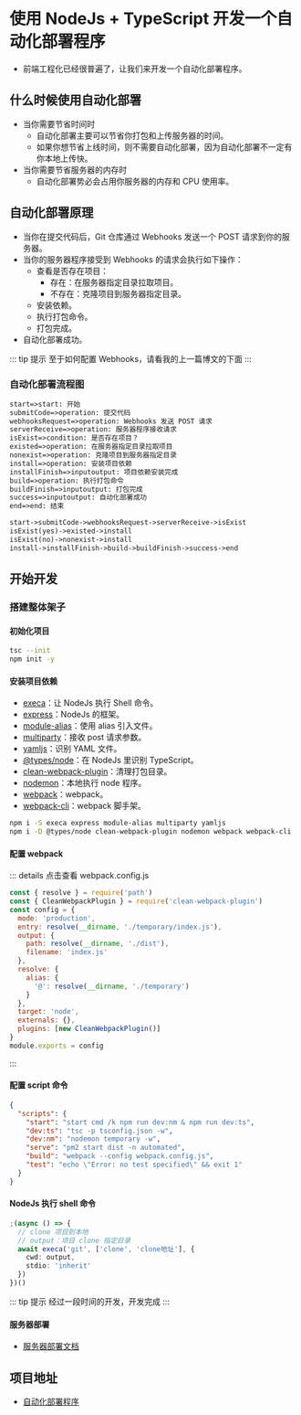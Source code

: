 # 使用 NodeJs + TypeScript 开发一个自动化部署程序

- 前端工程化已经很普遍了，让我们来开发一个自动化部署程序。

## 什么时候使用自动化部署

- 当你需要节省时间时
  - 自动化部署主要可以节省你打包和上传服务器的时间。
  - 如果你想节省上线时间，则不需要自动化部署，因为自动化部署不一定有你本地上传快。
- 当你需要节省服务器的内存时
  - 自动化部署势必会占用你服务器的内存和 CPU 使用率。

## 自动化部署原理

- 当你在提交代码后，Git 仓库通过 Webhooks 发送一个 POST 请求到你的服务器。
- 当你的服务器程序接受到 Webhooks 的请求会执行如下操作：
  - 查看是否存在项目：
    - 存在：在服务器指定目录拉取项目。
    - 不存在：克隆项目到服务器指定目录。
  - 安装依赖。
  - 执行打包命令。
  - 打包完成。
- 自动化部署成功。

::: tip 提示
至于如何配置 Webhooks，请看我的上一篇博文的下面
:::

### 自动化部署流程图

```md
start=>start: 开始
submitCode=>operation: 提交代码
webhooksRequest=>operation: Webhooks 发送 POST 请求
serverReceive=>operation: 服务器程序接收请求
isExist=>condition: 是否存在项目？
existed=>operation: 在服务器指定目录拉取项目
nonexist=>operation: 克隆项目到服务器指定目录
install=>operation: 安装项目依赖
installFinish=>inputoutput: 项目依赖安装完成
build=>operation: 执行打包命令
buildFinish=>inputoutput: 打包完成
success=>inputoutput: 自动化部署成功
end=>end: 结束

start->submitCode->webhooksRequest->serverReceive->isExist
isExist(yes)->existed->install
isExist(no)->nonexist->install
install->installFinish->build->buildFinish->success->end
```

## 开始开发

### 搭建整体架子

#### 初始化项目

```sh
tsc --init
npm init -y
```

#### 安装项目依赖

- [execa](https://www.npmjs.com/package/execa)：让 NodeJs 执行 Shell 命令。
- [express](https://www.npmjs.com/package/express)：NodeJs 的框架。
- [module-alias](https://www.npmjs.com/package/module-alias)：使用 alias 引入文件。
- [multiparty](https://www.npmjs.com/package/multiparty)：接收 post 请求参数。
- [yamljs](https://www.npmjs.com/package/yamljs)：识别 YAML 文件。
- [@types/node](https://www.npmjs.com/package/@types/node)：在 NodeJs 里识别 TypeScript。
- [clean-webpack-plugin](https://www.npmjs.com/package/clean-webpack-plugin)：清理打包目录。
- [nodemon](https://www.npmjs.com/package/nodemon)：本地执行 node 程序。
- [webpack](https://www.npmjs.com/package/webpack)：webpack。
- [webpack-cli](https://www.npmjs.com/package/webpack-cli)：webpack 脚手架。

```sh
npm i -S execa express module-alias multiparty yamljs
npm i -D @types/node clean-webpack-plugin nodemon webpack webpack-cli
```

#### 配置 webpack

::: details 点击查看 webpack.config.js

```js
const { resolve } = require('path')
const { CleanWebpackPlugin } = require('clean-webpack-plugin')
const config = {
  mode: 'production',
  entry: resolve(__dirname, './temporary/index.js'),
  output: {
    path: resolve(__dirname, './dist'),
    filename: 'index.js'
  },
  resolve: {
    alias: {
      '@': resolve(__dirname, './temporary')
    }
  },
  target: 'node',
  externals: {},
  plugins: [new CleanWebpackPlugin()]
}
module.exports = config
```

:::

#### 配置 script 命令

```json
{
  "scripts": {
    "start": "start cmd /k npm run dev:nm & npm run dev:ts",
    "dev:ts": "tsc -p tsconfig.json -w",
    "dev:nm": "nodemon temporary -w",
    "serve": "pm2 start dist -n automated",
    "build": "webpack --config webpack.config.js",
    "test": "echo \"Error: no test specified\" && exit 1"
  }
}
```

#### NodeJs 执行 shell 命令

```ts
;(async () => {
  // clone 项目到本地
  // output：项目 clone 指定目录
  await execa('git', ['clone', 'clone地址'], {
    cwd: output,
    stdio: 'inherit'
  })
})()
```

::: tip 提示
经过一段时间的开发，开发完成
:::

#### 服务器部署

- [服务器部署文档](https://github.com/biaov/automated/blob/main/deploy.md)

## 项目地址

- [自动化部署程序](https://github.com/biaov/automated)
